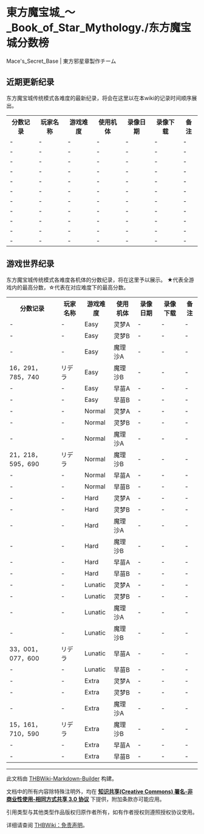 # 東方魔宝城_～_Book_of_Star_Mythology./东方魔宝城分数榜

<!-- source html: G:\repos\THBWiki-Markdown-Builder\THBWikiMarkdown\Temp\main\e\e8\ns0%3A%E6%9D%B1%E6%96%B9%E9%AD%94%E5%AE%9D%E5%9F%8E_%EF%BD%9E_Book_of_Star_Mythology%2E%2F%E4%B8%9C%E6%96%B9%E9%AD%94%E5%AE%9D%E5%9F%8E%E5%88%86%E6%95%B0%E6%A6%9C.html -->

Mace's_Secret_Base | 東方邪星章製作チーム

## 近期更新纪录
  
东方魔宝城传统模式各难度的最新纪录，将会在这里以在本wiki的记录时间顺序展出。
  


<table>

<tbody><tr>
<th>分数记录</th>
<th>玩家名称</th>
<th>游戏难度</th>
<th>使用机体</th>
<th>录像日期</th>
<th>录像下载</th>
<th>备注
</th></tr>
<tr>
<td>-</td>
<td>-</td>
<td>-</td>
<td>-</td>
<td>-</td>
<td>-</td>
<td>-
</td></tr>
<tr>
<td>-</td>
<td>-</td>
<td>-</td>
<td>-</td>
<td>-</td>
<td>-</td>
<td>-
</td></tr>
<tr>
<td>-</td>
<td>-</td>
<td>-</td>
<td>-</td>
<td>-</td>
<td>-</td>
<td>-
</td></tr>
<tr>
<td>-</td>
<td>-</td>
<td>-</td>
<td>-</td>
<td>-</td>
<td>-</td>
<td>-
</td></tr>
<tr>
<td>-</td>
<td>-</td>
<td>-</td>
<td>-</td>
<td>-</td>
<td>-</td>
<td>-
</td></tr>
<tr>
<td>-</td>
<td>-</td>
<td>-</td>
<td>-</td>
<td>-</td>
<td>-</td>
<td>-
</td></tr>
<tr>
<td>-</td>
<td>-</td>
<td>-</td>
<td>-</td>
<td>-</td>
<td>-</td>
<td>-
</td></tr>
<tr>
<td>-</td>
<td>-</td>
<td>-</td>
<td>-</td>
<td>-</td>
<td>-</td>
<td>-
</td></tr>
<tr>
<td>-</td>
<td>-</td>
<td>-</td>
<td>-</td>
<td>-</td>
<td>-</td>
<td>-
</td></tr>
<tr>
<td>-</td>
<td>-</td>
<td>-</td>
<td>-</td>
<td>-</td>
<td>-</td>
<td>-
</td></tr>
<tr>
<td>-</td>
<td>-</td>
<td>-</td>
<td>-</td>
<td>-</td>
<td>-</td>
<td>-
</td></tr></tbody></table>


## 游戏世界纪录
  
东方魔宝城传统模式各难度各机体的分数纪录，将在这里予以展示。
★代表全游戏内的最高分数，☆代表在对应难度下的最高分数。
  


<table>

<tbody><tr>
<th>分数记录</th>
<th>玩家名称</th>
<th>游戏难度</th>
<th>使用机体</th>
<th>录像日期</th>
<th>录像下载</th>
<th>备注
</th></tr>
<tr>
<td>-</td>
<td>-</td>
<td>Easy</td>
<td>灵梦A</td>
<td>-</td>
<td>-</td>
<td>-
</td></tr>
<tr>
<td>-</td>
<td>-</td>
<td>Easy</td>
<td>灵梦B</td>
<td>-</td>
<td>-</td>
<td>-
</td></tr>
<tr>
<td>-</td>
<td>-</td>
<td>Easy</td>
<td>魔理沙A</td>
<td>-</td>
<td>-</td>
<td>-
</td></tr>
<tr>
<td>16，291，785，740</td>
<td>リデラ</td>
<td>Easy</td>
<td>魔理沙B</td>
<td>-</td>
<td>-</td>
<td>-
</td></tr>
<tr>
<td>-</td>
<td>-</td>
<td>Easy</td>
<td>早苗A</td>
<td>-</td>
<td>-</td>
<td>-
</td></tr>
<tr>
<td>-</td>
<td>-</td>
<td>Easy</td>
<td>早苗B</td>
<td>-</td>
<td>-</td>
<td>-
</td></tr>
<tr>
<td>-</td>
<td>-</td>
<td>Normal</td>
<td>灵梦A</td>
<td>-</td>
<td>-</td>
<td>-
</td></tr>
<tr>
<td>-</td>
<td>-</td>
<td>Normal</td>
<td>灵梦B</td>
<td>-</td>
<td>-</td>
<td>-
</td></tr>
<tr>
<td>-</td>
<td>-</td>
<td>Normal</td>
<td>魔理沙A</td>
<td>-</td>
<td>-</td>
<td>-
</td></tr>
<tr>
<td>21，218，595，690</td>
<td>リデラ</td>
<td>Normal</td>
<td>魔理沙B</td>
<td>-</td>
<td>-</td>
<td>-
</td></tr>
<tr>
<td>-</td>
<td>-</td>
<td>Normal</td>
<td>早苗A</td>
<td>-</td>
<td>-</td>
<td>-
</td></tr>
<tr>
<td>-</td>
<td>-</td>
<td>Normal</td>
<td>早苗B</td>
<td>-</td>
<td>-</td>
<td>-
</td></tr>
<tr>
<td>-</td>
<td>-</td>
<td>Hard</td>
<td>灵梦A</td>
<td>-</td>
<td>-</td>
<td>-
</td></tr>
<tr>
<td>-</td>
<td>-</td>
<td>Hard</td>
<td>灵梦B</td>
<td>-</td>
<td>-</td>
<td>-
</td></tr>
<tr>
<td>-</td>
<td>-</td>
<td>Hard</td>
<td>魔理沙A</td>
<td>-</td>
<td>-</td>
<td>-
</td></tr>
<tr>
<td>-</td>
<td>-</td>
<td>Hard</td>
<td>魔理沙B</td>
<td>-</td>
<td>-</td>
<td>-
</td></tr>
<tr>
<td>-</td>
<td>-</td>
<td>Hard</td>
<td>早苗A</td>
<td>-</td>
<td>-</td>
<td>-
</td></tr>
<tr>
<td>-</td>
<td>-</td>
<td>Hard</td>
<td>早苗B</td>
<td>-</td>
<td>-</td>
<td>-
</td></tr>
<tr>
<td>-</td>
<td>-</td>
<td>Lunatic</td>
<td>灵梦A</td>
<td>-</td>
<td>-</td>
<td>-
</td></tr>
<tr>
<td>-</td>
<td>-</td>
<td>Lunatic</td>
<td>灵梦B</td>
<td>-</td>
<td>-</td>
<td>-
</td></tr>
<tr>
<td>-</td>
<td>-</td>
<td>Lunatic</td>
<td>魔理沙A</td>
<td>-</td>
<td>-</td>
<td>-
</td></tr>
<tr>
<td>-</td>
<td>-</td>
<td>Lunatic</td>
<td>魔理沙B</td>
<td>-</td>
<td>-</td>
<td>-
</td></tr>
<tr>
<td>33，001，077，600</td>
<td>リデラ</td>
<td>Lunatic</td>
<td>早苗A</td>
<td>-</td>
<td>-</td>
<td>-
</td></tr>
<tr>
<td>-</td>
<td>-</td>
<td>Lunatic</td>
<td>早苗B</td>
<td>-</td>
<td>-</td>
<td>-
</td></tr>
<tr>
<td>-</td>
<td>-</td>
<td>Extra</td>
<td>灵梦A</td>
<td>-</td>
<td>-</td>
<td>-
</td></tr>
<tr>
<td>-</td>
<td>-</td>
<td>Extra</td>
<td>灵梦B</td>
<td>-</td>
<td>-</td>
<td>-
</td></tr>
<tr>
<td>-</td>
<td>-</td>
<td>Extra</td>
<td>魔理沙A</td>
<td>-</td>
<td>-</td>
<td>-
</td></tr>
<tr>
<td>15，161，710，590</td>
<td>リデラ</td>
<td>Extra</td>
<td>魔理沙B</td>
<td>-</td>
<td>-</td>
<td>-
</td></tr>
<tr>
<td>-</td>
<td>-</td>
<td>Extra</td>
<td>早苗A</td>
<td>-</td>
<td>-</td>
<td>-
</td></tr>
<tr>
<td>-</td>
<td>-</td>
<td>Extra</td>
<td>早苗B</td>
<td>-</td>
<td>-</td>
<td>-
</td></tr>

</tbody></table>






---

此文档由 [THBWiki-Markdown-Builder](https://github.com/Delsin-Yu/THBWiki-Markdown-Builder) 构建。

文档中的所有内容除特殊注明外，均在 [**知识共享(Creative Commons) 署名-非商业性使用-相同方式共享 3.0 协议**](https://creativecommons.org/licenses/by-sa/3.0/deed.zh-hans) 下提供，附加条款亦可能应用。

引用类型与其他类型作品版权归原作者所有，如有作者授权则遵照授权协议使用。

详细请查阅 [THBWiki：免责声明](https://thbwiki.cc/THBWiki:%E5%85%8D%E8%B4%A3%E5%A3%B0%E6%98%8E)。

